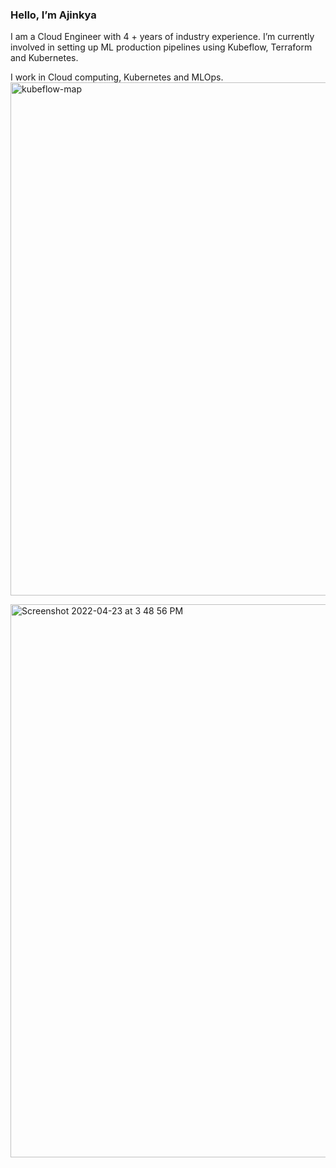 ### Hello, I’m Ajinkya 

I am a Cloud Engineer with 4 + years of industry experience. I’m currently involved in setting up ML production pipelines using Kubeflow, Terraform and Kubernetes. 



I work in Cloud computing, Kubernetes and MLOps.
<img width="821" alt="kubeflow-map" src="https://user-images.githubusercontent.com/17012391/164890571-8f2353a5-9a7f-4afe-aff0-6ba2da57dc06.png">

<img width="885" alt="Screenshot 2022-04-23 at 3 48 56 PM" src="https://user-images.githubusercontent.com/17012391/164890443-4168ff85-92e2-43e7-8c8f-cfd52d4212bd.png">
